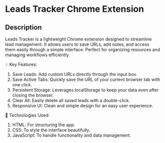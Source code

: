 # Leads Tracker Chrome Extension  

## Description  
Leads Tracker is a lightweight Chrome extension designed to streamline lead management. It allows users to save URLs, add notes, and access them easily through a simple interface.
Perfect for organizing resources and managing workflows efficiently.  

💡 Key Features:
1) Save Leads: Add custom URLs directly through the input box.
2) Save Active Tabs: Quickly save the URL of your current browser tab with one click.
3) Persistent Storage: Leverages localStorage to keep your data even after closing the browser.
4) Clear All: Easily delete all saved leads with a double-click.
5) Responsive UI: Clean and simple design for an easy user experience.
   
🔧 Technologies Used:
1) HTML: For structuring the app.
2) CSS: To style the interface beautifully.
3) JavaScript: To handle functionality and data management.
